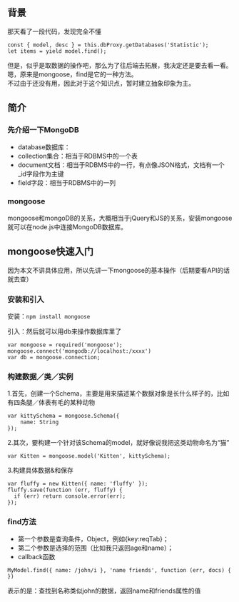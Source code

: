 ## 背景

那天看了一段代码，发现完全不懂
```
const { model, desc } = this.dbProxy.getDatabases('Statistic');
let items = yield model.find();
```
但是，似乎是取数据的操作吧，那么为了往后端去拓展，我决定还是要去看一看。  
嗯，原来是mongoose，find是它的一种方法。  
不过由于还没有用，因此对于这个知识点，暂时建立抽象印象为主。

## 简介

### 先介绍一下MongoDB

* database数据库：
* collection集合：相当于RDBMS中的一个表
* document文档：相当于RDBMS中的一行，有点像JSON格式，文档有一个_id字段作为主键
* field字段：相当于RDBMS中的一列


### mongoose
mongoose和mongoDB的关系，大概相当于jQuery和JS的关系，安装mongoose就可以在node.js中连接MongoDB数据库。

## mongoose快速入门

因为本文不讲具体应用，所以先讲一下mongoose的基本操作（后期要看API的话就去查）

### 安装和引入

安装：`npm install mongoose`

引入：然后就可以用db来操作数据库里了
```
var mongoose = required('mongoose');
mongoose.connect('mongodb://localhost:/xxxx')
var db = mongoose.connection; 
```

### 构建数据／类／实例

1.首先，创建一个Schema，主要是用来描述某个数据对象是长什么样子的，比如有四条腿／体表有毛的某种动物

```
var kittySchema = mongoose.Schema({
    name: String
});
```

2.其次，要构建一个针对该Schema的model，就好像说我把这类动物命名为“猫”

```
var Kitten = mongoose.model('Kitten', kittySchema);
```

3.构建具体数据&和保存 

```
var fluffy = new Kitten({ name: 'fluffy' });
fluffy.save(function (err, fluffy) {
  if (err) return console.error(err);
});
```

### find方法

  * 第一个参数是查询条件，Object，例如{key:reqTab}；
  * 第二个参数是选择的范围（比如我只返回age和name）；
  * callback函数

```
MyModel.find({ name: /john/i }, 'name friends', function (err, docs) { })
```
表示的是：查找到名称类似john的数据，返回name和friends属性的值